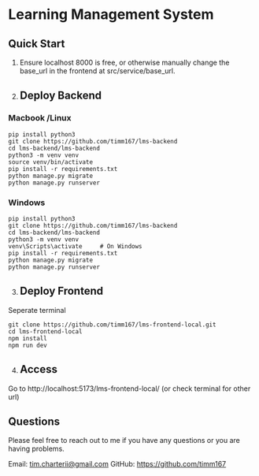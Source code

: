# Learning Management System

## Quick Start

1. Ensure localhost 8000 is free, or otherwise manually change the base_url in the frontend at src/service/base_url.

2. ## Deploy Backend 
### Macbook /Linux
```
pip install python3
git clone https://github.com/timm167/lms-backend
cd lms-backend/lms-backend
python3 -m venv venv
source venv/bin/activate  
pip install -r requirements.txt
python manage.py migrate
python manage.py runserver
```
### Windows
```
pip install python3
git clone https://github.com/timm167/lms-backend
cd lms-backend/lms-backend
python3 -m venv venv
venv\Scripts\activate     # On Windows
pip install -r requirements.txt
python manage.py migrate
python manage.py runserver
```
3. ## Deploy Frontend 

Seperate terminal

```
git clone https://github.com/timm167/lms-frontend-local.git
cd lms-frontend-local
npm install
npm run dev
```

4. ## Access
   
Go to http://localhost:5173/lms-frontend-local/ (or check terminal for other url)

## Questions

Please feel free to reach out to me if you have any questions or you are having problems.

Email: tim.charterii@gmail.com
GitHub: https://github.com/timm167

